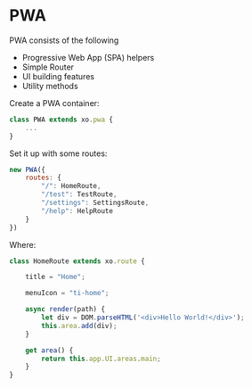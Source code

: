 # PWA

PWA consists of the following 

- Progressive Web App (SPA) helpers
- Simple Router
- UI building features
- Utility methods

Create a PWA container:

```js
class PWA extends xo.pwa {
    ...
}
```

Set it up with some routes:
```js
new PWA({
    routes: {
        "/": HomeRoute,
        "/test": TestRoute,
        "/settings": SettingsRoute,
        "/help": HelpRoute
    }
})
```

Where:

```js
class HomeRoute extends xo.route {

    title = "Home";

    menuIcon = "ti-home";

    async render(path) {
        let div = DOM.parseHTML('<div>Hello World!</div>');
        this.area.add(div);
    }

    get area() {
        return this.app.UI.areas.main;
    }
}
```

